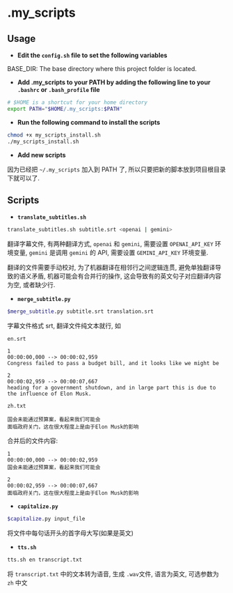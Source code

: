 # .my_scripts

## Usage

-   **Edit the `config.sh` file to set the following variables**

BASE_DIR: The base directory where this project folder is located.

-   **Add .my_scripts to your PATH by adding the following line to your `.bashrc` or `.bash_profile` file**

```bash
# $HOME is a shortcut for your home directory
export PATH="$HOME/.my_scripts:$PATH"
```

-   **Run the following command to install the scripts**

```bash
chmod +x my_scripts_install.sh
./my_scripts_install.sh
```

-   **Add new scripts**

因为已经把 `~/.my_scripts` 加入到 PATH 了, 所以只要把新的脚本放到项目根目录下就可以了.

## Scripts

-  **`translate_subtitles.sh`**

```bash
translate_subtitles.sh subtitle.srt <openai | gemini>
````

翻译字幕文件, 有两种翻译方式, `openai` 和 `gemini`, 需要设置 `OPENAI_API_KEY` 环境变量, `gemini` 是调用 `gemini` 的 API, 需要设置 `GEMINI_API_KEY` 环境变量.

翻译的文件需要手动校对, 为了机器翻译在相邻行之间逻辑连贯, 避免单独翻译导致的语义矛盾, 机器可能会有合并行的操作, 这会导致有的英文句子对应翻译内容为空, 或者缺少行.

-   **`merge_subtitle.py`**

```bash
$merge_subtitle.py subtitle.srt translation.srt
```

字幕文件格式 srt, 翻译文件纯文本就行, 如

`en.srt`

```
1
00:00:00,000 --> 00:00:02,959
Congress failed to pass a budget bill, and it looks like we might be

2
00:00:02,959 --> 00:00:07,667
heading for a government shutdown, and in large part this is due to the influence of Elon Musk.
```

`zh.txt`

```
国会未能通过预算案，看起来我们可能会
面临政府关门，这在很大程度上是由于Elon Musk的影响
```

合并后的文件内容:

```
1
00:00:00,000 --> 00:00:02,959
国会未能通过预算案，看起来我们可能会

2
00:00:02,959 --> 00:00:07,667
面临政府关门，这在很大程度上是由于Elon Musk的影响
```

-   **`capitalize.py`**

```bash
$capitalize.py input_file
```

将文件中每句话开头的首字母大写(如果是英文)

-   **`tts.sh`**

```bash
tts.sh en transcript.txt
```

将 `transcript.txt` 中的文本转为语音, 生成 `.wav`文件, 语言为英文, 可选参数为 `zh` 中文
